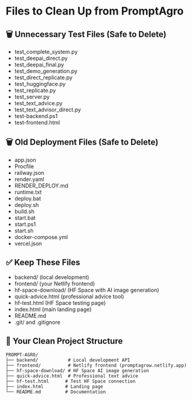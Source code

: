 # Files to Clean Up from PromptAgro

## 🗑️ **Unnecessary Test Files** (Safe to Delete)
- test_complete_system.py
- test_deepai_direct.py  
- test_deepai_final.py
- test_demo_generation.py
- test_direct_replicate.py
- test_huggingface.py
- test_replicate.py
- test_server.py
- test_text_advice.py
- test_text_advisor_direct.py
- test-backend.ps1
- test-frontend.html

## 🗑️ **Old Deployment Files** (Safe to Delete)
- app.json
- Procfile  
- railway.json
- render.yaml
- RENDER_DEPLOY.md
- runtime.txt
- deploy.bat
- deploy.sh
- build.sh
- start.bat
- start.ps1  
- start.sh
- docker-compose.yml
- vercel.json

## ✅ **Keep These Files**
- backend/ (local development)
- frontend/ (your Netlify frontend)
- hf-space-download/ (HF Space with AI image generation)
- quick-advice.html (professional advice tool)
- hf-test.html (HF Space testing page)
- index.html (main landing page)
- README.md
- .git/ and .gitignore

## 🎯 **Your Clean Project Structure**
```
PROMPT-AGRO/
├── backend/           # Local development API
├── frontend/          # Netlify frontend (promptagrow.netlify.app)
├── hf-space-download/ # HF Space AI image generation 
├── quick-advice.html  # Professional text advice
├── hf-test.html      # Test HF Space connection
├── index.html        # Landing page
└── README.md         # Documentation
```
